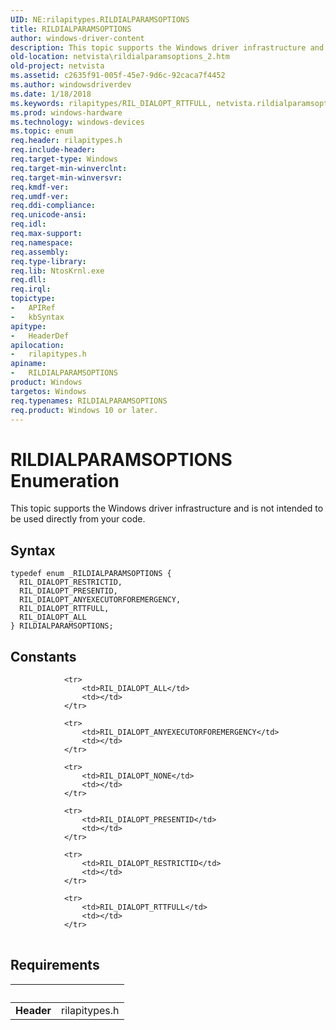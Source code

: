 ```yaml
---
UID: NE:rilapitypes.RILDIALPARAMSOPTIONS
title: RILDIALPARAMSOPTIONS
author: windows-driver-content
description: This topic supports the Windows driver infrastructure and is not intended to be used directly from your code.
old-location: netvista\rildialparamsoptions_2.htm
old-project: netvista
ms.assetid: c2635f91-005f-45e7-9d6c-92caca7f4452
ms.author: windowsdriverdev
ms.date: 1/18/2018
ms.keywords: rilapitypes/RIL_DIALOPT_RTTFULL, netvista.rildialparamsoptions_2, RIL_DIALOPT_ANYEXECUTORFOREMERGENCY, RIL_DIALOPT_PRESENTID, rilapitypes/RIL_DIALOPT_PRESENTID, RILDIALPARAMSOPTIONS, RIL_DIALOPT_ALL, rilapitypes/RIL_DIALOPT_ANYEXECUTORFOREMERGENCY, rilapitypes/RILDIALPARAMSOPTIONS, RIL_DIALOPT_RTTFULL, rilapitypes/RIL_DIALOPT_ALL, RIL_DIALOPT_RESTRICTID, rilapitypes/RIL_DIALOPT_RESTRICTID, RILDIALPARAMSOPTIONS enumeration [Network Drivers Starting with Windows Vista]
ms.prod: windows-hardware
ms.technology: windows-devices
ms.topic: enum
req.header: rilapitypes.h
req.include-header: 
req.target-type: Windows
req.target-min-winverclnt: 
req.target-min-winversvr: 
req.kmdf-ver: 
req.umdf-ver: 
req.ddi-compliance: 
req.unicode-ansi: 
req.idl: 
req.max-support: 
req.namespace: 
req.assembly: 
req.type-library: 
req.lib: NtosKrnl.exe
req.dll: 
req.irql: 
topictype:
-	APIRef
-	kbSyntax
apitype:
-	HeaderDef
apilocation:
-	rilapitypes.h
apiname:
-	RILDIALPARAMSOPTIONS
product: Windows
targetos: Windows
req.typenames: RILDIALPARAMSOPTIONS
req.product: Windows 10 or later.
---
```


# RILDIALPARAMSOPTIONS Enumeration
This topic supports the Windows driver infrastructure and is not intended to be used directly from your code.

## Syntax
````
typedef enum _RILDIALPARAMSOPTIONS { 
  RIL_DIALOPT_RESTRICTID,
  RIL_DIALOPT_PRESENTID,
  RIL_DIALOPT_ANYEXECUTORFOREMERGENCY,
  RIL_DIALOPT_RTTFULL,
  RIL_DIALOPT_ALL
} RILDIALPARAMSOPTIONS;
````

## Constants

<table>
            
                <tr>
                    <td>RIL_DIALOPT_ALL</td>
                    <td></td>
                </tr>
            
                <tr>
                    <td>RIL_DIALOPT_ANYEXECUTORFOREMERGENCY</td>
                    <td></td>
                </tr>
            
                <tr>
                    <td>RIL_DIALOPT_NONE</td>
                    <td></td>
                </tr>
            
                <tr>
                    <td>RIL_DIALOPT_PRESENTID</td>
                    <td></td>
                </tr>
            
                <tr>
                    <td>RIL_DIALOPT_RESTRICTID</td>
                    <td></td>
                </tr>
            
                <tr>
                    <td>RIL_DIALOPT_RTTFULL</td>
                    <td></td>
                </tr>
</table>


## Requirements
| &nbsp; | &nbsp; |
| ---- |:---- |
| **Header** | rilapitypes.h |